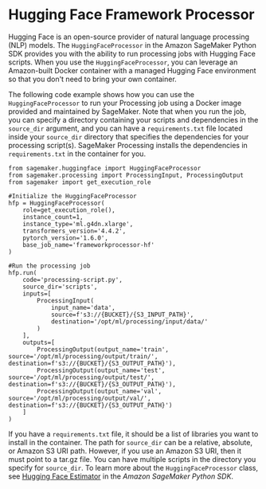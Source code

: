 # Hugging Face Framework Processor<a name="processing-job-frameworks-hugging-face"></a>

Hugging Face is an open\-source provider of natural language processing \(NLP\) models\. The `HuggingFaceProcessor` in the Amazon SageMaker Python SDK provides you with the ability to run processing jobs with Hugging Face scripts\. When you use the `HuggingFaceProcessor`, you can leverage an Amazon\-built Docker container with a managed Hugging Face environment so that you don't need to bring your own container\.

The following code example shows how you can use the `HuggingFaceProcessor` to run your Processing job using a Docker image provided and maintained by SageMaker\. Note that when you run the job, you can specify a directory containing your scripts and dependencies in the `source_dir` argument, and you can have a `requirements.txt` file located inside your `source_dir` directory that specifies the dependencies for your processing script\(s\)\. SageMaker Processing installs the dependencies in `requirements.txt` in the container for you\.

```
from sagemaker.huggingface import HuggingFaceProcessor
from sagemaker.processing import ProcessingInput, ProcessingOutput
from sagemaker import get_execution_role

#Initialize the HuggingFaceProcessor
hfp = HuggingFaceProcessor(
    role=get_execution_role(), 
    instance_count=1,
    instance_type='ml.g4dn.xlarge',
    transformers_version='4.4.2',
    pytorch_version='1.6.0', 
    base_job_name='frameworkprocessor-hf'
)

#Run the processing job
hfp.run(
    code='processing-script.py',
    source_dir='scripts',
    inputs=[
        ProcessingInput(
            input_name='data',
            source=f's3://{BUCKET}/{S3_INPUT_PATH}',
            destination='/opt/ml/processing/input/data/'
        )
    ],
    outputs=[
        ProcessingOutput(output_name='train', source='/opt/ml/processing/output/train/', destination=f's3://{BUCKET}/{S3_OUTPUT_PATH}'),
        ProcessingOutput(output_name='test', source='/opt/ml/processing/output/test/', destination=f's3://{BUCKET}/{S3_OUTPUT_PATH}'),
        ProcessingOutput(output_name='val', source='/opt/ml/processing/output/val/', destination=f's3://{BUCKET}/{S3_OUTPUT_PATH}')
    ]
)
```

If you have a `requirements.txt` file, it should be a list of libraries you want to install in the container\. The path for `source_dir` can be a relative, absolute, or Amazon S3 URI path\. However, if you use an Amazon S3 URI, then it must point to a tar\.gz file\. You can have multiple scripts in the directory you specify for `source_dir`\. To learn more about the `HuggingFaceProcessor` class, see [Hugging Face Estimator](https://sagemaker.readthedocs.io/en/stable/frameworks/huggingface/sagemaker.huggingface.html) in the *Amazon SageMaker Python SDK*\.